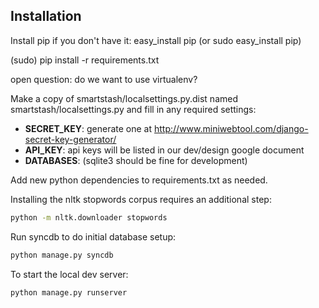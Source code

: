 
Installation
-------------

Install pip if you don't have it:
easy_install pip (or sudo easy_install pip)

(sudo) pip install -r requirements.txt

open question: do we want to use virtualenv?

Make a copy of smartstash/localsettings.py.dist named smartstash/localsettings.py
and fill in any required settings:
- **SECRET_KEY**: generate one at http://www.miniwebtool.com/django-secret-key-generator/
- **API_KEY**: api keys will be listed in our dev/design google document
- **DATABASES**: (sqlite3 should be fine for development)


Add new python dependencies to requirements.txt as needed.

Installing the nltk stopwords corpus requires an additional step:

```bash
python -m nltk.downloader stopwords
```

Run syncdb to do initial database setup:

```bash
python manage.py syncdb
```

To start the local dev server:

```bash
python manage.py runserver
```

